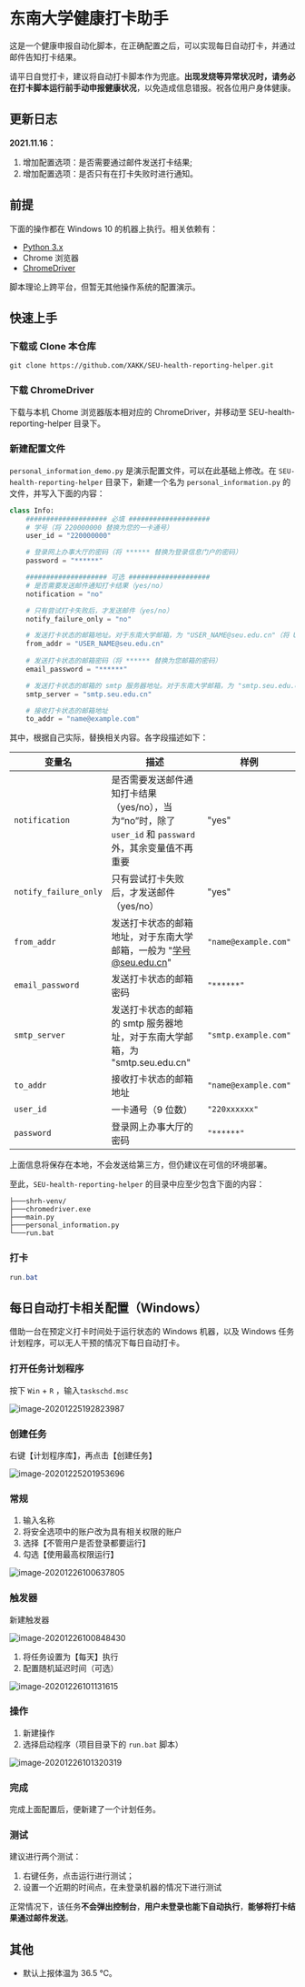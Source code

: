 # 东南大学健康打卡助手

这是一个健康申报自动化脚本，在正确配置之后，可以实现每日自动打卡，并通过邮件告知打卡结果。

请平日自觉打卡，建议将自动打卡脚本作为兜底。**出现发烧等异常状况时，请务必在打卡脚本运行前手动申报健康状况**，以免造成信息错报。祝各位用户身体健康。

## 更新日志

**2021.11.16：**

1. 增加配置选项：是否需要通过邮件发送打卡结果;
2. 增加配置选项：是否只有在打卡失败时进行通知。


## 前提

下面的操作都在 Windows 10 的机器上执行。相关依赖有：

- [Python 3.x](https://www.python.org/)
- Chrome 浏览器
- [ChromeDriver](https://sites.google.com/chromium.org/driver/)

脚本理论上跨平台，但暂无其他操作系统的配置演示。

## 快速上手

### 下载或 Clone 本仓库

```
git clone https://github.com/XAKK/SEU-health-reporting-helper.git
```

### 下载 ChromeDriver

下载与本机 Chome 浏览器版本相对应的 ChromeDriver，并移动至 SEU-health-reporting-helper 目录下。

### 新建配置文件

`personal_information_demo.py` 是演示配置文件，可以在此基础上修改。在 `SEU-health-reporting-helper` 目录下，新建一个名为 `personal_information.py` 的文件，并写入下面的内容：

```python
class Info:
    #################### 必填 ####################
    # 学号（将 220000000 替换为您的一卡通号）
    user_id = "220000000"

    # 登录网上办事大厅的密码（将 ****** 替换为登录信息门户的密码）
    password = "******"

    #################### 可选 ####################
    # 是否需要发送邮件通知打卡结果（yes/no）
    notification = "no"

    # 只有尝试打卡失败后，才发送邮件（yes/no）
    notify_failure_only = "no"

    # 发送打卡状态的邮箱地址。对于东南大学邮箱，为 "USER_NAME@seu.edu.cn"（将 USER_NAME 替换为您的域名）
    from_addr = "USER_NAME@seu.edu.cn"
    
    # 发送打卡状态的邮箱密码（将 ****** 替换为您邮箱的密码）
    email_password = "******"

    # 发送打卡状态的邮箱的 smtp 服务器地址。对于东南大学邮箱，为 "smtp.seu.edu.cn"
    smtp_server = "smtp.seu.edu.cn"

    # 接收打卡状态的邮箱地址
    to_addr = "name@example.com"
```

其中，根据自己实际，替换相关内容。各字段描述如下：

| 变量名                | 描述                                                         | 样例                 |
| --------------------- | ------------------------------------------------------------ | -------------------- |
| `notification`        | 是否需要发送邮件通知打卡结果（yes/no），当为“no”时，除了 `user_id` 和 `passward` 外，其余变量值不再重要 | "yes"                |
| `notify_failure_only` | 只有尝试打卡失败后，才发送邮件（yes/no）                     | "yes"                |
| `from_addr`           | 发送打卡状态的邮箱地址，对于东南大学邮箱，一般为 "学号@seu.edu.cn" | `"name@example.com"` |
| `email_password`      | 发送打卡状态的邮箱密码                                       | `"******"`           |
| `smtp_server`         | 发送打卡状态的邮箱的 smtp 服务器地址，对于东南大学邮箱，为 "smtp.seu.edu.cn" | `"smtp.example.com"` |
| `to_addr`             | 接收打卡状态的邮箱地址                                       | `"name@example.com"` |
| `user_id`             | 一卡通号（9 位数）                                           | `"220xxxxxx"`        |
| `password`            | 登录网上办事大厅的密码                                       | `"******"`           |

上面信息将保存在本地，不会发送给第三方，但仍建议在可信的环境部署。

至此，`SEU-health-reporting-helper` 的目录中应至少包含下面的内容：

```
├───shrh-venv/
├───chromedriver.exe
├───main.py
├───personal_information.py
└───run.bat
```

### 打卡

```powershell
run.bat
```

## 每日自动打卡相关配置（Windows）

借助一台在预定义打卡时间处于运行状态的 Windows 机器，以及 Windows 任务计划程序，可以无人干预的情况下每日自动打卡。

### 打开任务计划程序

按下 `Win` + `R` ，输入`taskschd.msc`

![image-20201225192823987](readme.assets/image-20201225192823987.png)

### 创建任务

右键【计划程序库】，再点击【创建任务】

![image-20201225201953696](readme.assets/image-20201225201953696.png)

### 常规

1. 输入名称
2. 将安全选项中的账户改为具有相关权限的账户
3. 选择【不管用户是否登录都要运行】
4. 勾选【使用最高权限运行】

![image-20201226100637805](readme.assets/image-20201226100637805.png)



### 触发器

新建触发器

![image-20201226100848430](readme.assets/image-20201226100848430.png)

1. 将任务设置为【每天】执行
2. 配置随机延迟时间（可选）

![image-20201226101131615](readme.assets/image-20201226101131615.png)

### 操作

1. 新建操作
2. 选择启动程序（项目目录下的 `run.bat` 脚本）

![image-20201226101320319](readme.assets/image-20201226101320319.png)

### 完成

完成上面配置后，便新建了一个计划任务。

### 测试

建议进行两个测试：

1. 右键任务，点击运行进行测试；
2. 设置一个近期的时间点，在未登录机器的情况下进行测试

正常情况下，该任务**不会弹出控制台**，**用户未登录也能下自动执行**，**能够将打卡结果通过邮件发送**。

## 其他

- 默认上报体温为 36.5 ℃。